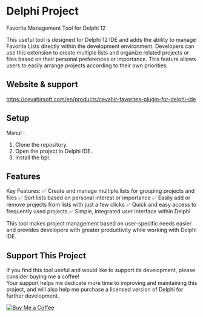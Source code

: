 # Delphi Project

Favorite Management Tool for Delphi 12

This useful tool is designed for Delphi 12 IDE and adds the ability to manage Favorite Lists directly within the development environment. Developers can use this extension to create multiple lists and organize related projects or files based on their personal preferences or importance. This feature allows users to easily arrange projects according to their own priorities.

## Website & support
https://cevahirsoft.com/en/products/cevahir-favorites-plugin-for-delphi-ide

## Setup
Manul :
1. Clone the repository.
2. Open the project in Delphi IDE.
3. Install the bpl.

## Features


Key Features:
✅ Create and manage multiple lists for grouping projects and files
✅ Sort lists based on personal interest or importance
✅ Easily add or remove projects from lists with just a few clicks
✅ Quick and easy access to frequently used projects
✅ Simple, integrated user interface within Delphi

This tool makes project management based on user-specific needs easier and provides developers with greater productivity while working with Delphi IDE.

## Support This Project

If you find this tool useful and would like to support its development, please consider buying me a coffee!  
Your support helps me dedicate more time to improving and maintaining this project, and will also help me purchase a licensed version of Delphi for further development.  

[![Buy Me a Coffee](https://img.shields.io/badge/Buy%20Me%20a%20Coffee-Support%20Developer-yellow?style=for-the-badge&logo=buy-me-a-coffee)](https://buymeacoffee.com/kabiri)
